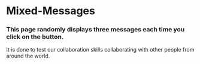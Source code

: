# Mixed-Messages


### This page randomly displays three messages each time you click on the button.

It is done to test our collaboration skills collaborating with other people from around the world.
